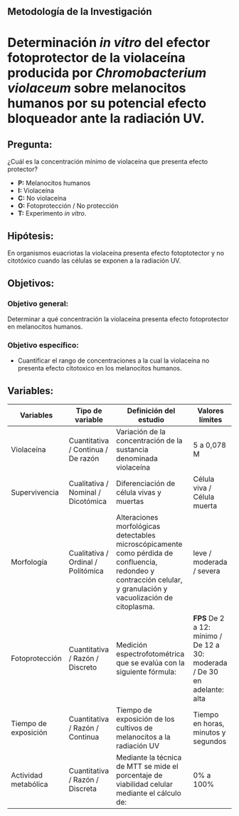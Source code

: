 ## Metodología de la Investigación

# Determinación _in vitro_ del efector fotoprotector de la violaceína producida por _Chromobacterium violaceum_ sobre melanocitos humanos por su potencial efecto bloqueador ante la radiación UV.

## Pregunta:
¿Cuál es la concentración mínimo de violaceína que presenta efecto protector?
* __P:__ Melanocitos humanos
* __I:__ Violaceína
* __C:__ No violaceína
* __O:__ Fotoprotección / No protección
* __T:__ Experimento _in vitro_.

## Hipótesis:
En organismos euacriotas la violaceína presenta efecto fotoptotector y no citotóxico cuando las células se exponen a la radiación UV. 

## Objetivos:

### Objetivo general:
Determinar a qué concentración la violaceína presenta efecto fotoprotector en melanocitos humanos.
### Objetivo específico:
* Cuantificar el rango de concentraciones a la cual la violaceína no presenta efecto citotoxico en los melanocitos humanos.

## Variables:

__Variables__ | __Tipo de variable__ | __Definición del estudio__ | __Valores límites__
--- | --- | --- | ---
Violaceína | Cuantitativa / Continua / De razón | Variación de la concentración de la sustancia denominada violaceína | 5 a 0,078 M
Supervivencia | Cualitativa / Nominal / Dicotómica | Diferenciación de célula vivas y muertas | Célula viva / Célula muerta
Morfología | Cualitativa / Ordinal / Politómica | Alteraciones morfológicas detectables microscópicamente como pérdida de confluencia, redondeo y contracción celular, y granulación y vacuolización de citoplasma. | leve / moderada / severa
Fotoprotección | Cuantitativa / Razón / Discreto | Medición espectrofotométrica que se evalúa con la siguiente fórmula: | __FPS__ De 2 a 12: mínimo / De 12 a 30: moderada / De 30 en adelante: alta
Tiempo de exposición | Cuantitativa / Razón / Continua | Tiempo de exposición de los cultivos de melanocitos a la radiación UV | Tiempo en horas, minutos y segundos
Actividad metabólica | Cuantitativa / Razón / Discreta | Mediante la técnica de MTT se mide el porcentaje de viabilidad celular mediante el cálculo de: | 0% a 100%
